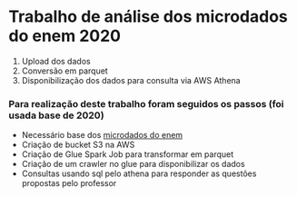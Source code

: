 # Trabalho de análise dos microdados do enem 2020

1. Upload dos dados
2. Conversão em parquet
3. Disponibilização dos dados para consulta via AWS Athena

### Para realização deste trabalho foram seguidos os passos (foi usada base de 2020)

- Necessário base dos [microdados do enem](https://www.gov.br/inep/pt-br/acesso-a-informacao/dados-abertos/microdados)
- Criação de bucket S3 na AWS
- Criação de Glue Spark Job para transformar em parquet
- Criação de um crawler no glue para disponibilizar os dados
- Consultas usando sql pelo athena para responder as questões propostas pelo professor
